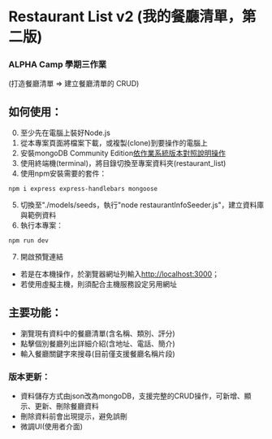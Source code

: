 # Restaurant List v2 (我的餐廳清單，第二版)

### ALPHA Camp 學期三作業
(打造餐廳清單 => 建立餐廳清單的 CRUD)

## 如何使用：
0. 至少先在電腦上裝好Node.js
1. 從本專案頁面將檔案下載，或複製(clone)到要操作的電腦上
2. 安裝mongoDB Community Edition[依作業系統版本對照說明操作](https://docs.mongodb.com/manual/administration/install-community/)
3. 使用終端機(terminal)，將目錄切換至專案資料夾(restaurant_list)
4. 使用npm安裝需要的套件：
```
npm i express express-handlebars mongoose
```
5. 切換至"./models/seeds，執行"node restaurantInfoSeeder.js"，建立資料庫與範例資料
6. 執行本專案：
```
npm run dev
```
7. 開啟預覽連結
- 若是在本機操作，於瀏覽器網址列輸入[http://localhost:3000](http://localhost:3000)；
- 若使用虛擬主機，則須配合主機服務設定另用網址

## 主要功能：
- 瀏覽現有資料中的餐廳清單(含名稱、類別、評分)
- 點擊個別餐廳列出詳細介紹(含地址、電話、簡介)
- 輸入餐廳關鍵字來搜尋(目前僅支援餐廳名稱片段)

### 版本更新：
- 資料儲存方式由json改為mongoDB，支援完整的CRUD操作，可新增、顯示、更新、刪除餐廳資料
- 刪除資料前會出現提示，避免誤刪
- 微調UI(使用者介面)